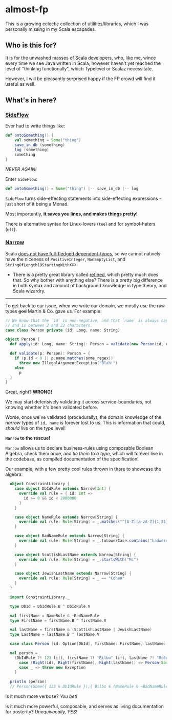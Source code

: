 # almost-fp

This is a growing eclectic collection of utilities/libraries, which I was personally missing in my 
Scala escapades.

## Who is this for?

It is for the unwashed masses of Scala developers, who, like me, wince every time we see Java written
in Scala, however haven't yet reached the level of "thinking functionally", which Typelevel or Scalaz 
necessitate.

However, I will be ~~pleasantly surprised~~ happy if the FP crowd will find it useful as well.

## What's in here?

### [SideFlow](https://github.com/vivri/almost-fp/blob/master/src/main/scala/net/vivri/almostfp/SideFlow.scala)

Ever had to write things like:
```scala
def ontoSomething() {
    val something = Some("thing")
    save_in_db (something)
    log (something)
    something
}
```

_NEVER AGAIN!_

Enter `SideFlow`:
```scala
def ontoSomething() = Some("thing") |-- save_in_db |-- log
```

`SideFlow` turns side-effecting statements into side-effecting expressions - just short of it being a Monad.

Most importantly, __it saves you lines, and makes things pretty__!

There is alternative syntax for Linux-lovers (`tee`) and for symbol-haters (`eff`).

### [Narrow](https://github.com/vivri/almost-fp/blob/master/src/main/scala/net/vivri/almostfp/Narrow.scala)

Scala [does not have full-fledged dependent-types](https://www.infoq.com/presentations/scala-idris),
so we cannot natively have the niceness of `PositiveInteger`, `NonEmptyList`, and `StringOfLength19StartingWithXXX`.

* There is a pretty great library called [refined](https://github.com/fthomas/refined), which pretty much does that.
So why bother with anything else? There is a pretty big difference in both syntax and amount of background knowledge
in type theory, and Scala wizardry.

------

To get back to our issue, when we write our domain, we mostly use the raw types ~~god~~  Martin & Co. gave us. 
For example:
```scala
// We know that the `id` is non-negative, and that `name` is always capitalized, 
// and is between 2 and 22 characters.
case class Person private (id: Long, name: String)

object Person {
  def apply(id: Long, name: String): Person = validate(new Person(id, name))

  def validate(p: Person): Person = {
    if (p.id < 0 || p.name.matches(some_regex))
      throw new IllegalArgumentException("Blah!")
    else
      p
  }
}

```

Great, right? __WRONG!__

We may start defensively validating it across service-boundaries, not knowing whether it's been validated before.

Worse, once we've validated (procedurally), the domain knowledge of the _narrow_ types of `id, name` is forever 
lost to us. This is information that could, _should_ live on the type level!

__`Narrow` to the rescue!__

`Narrow` allows us to declare business-rules using composable Boolean Algebra, check them once, and 
_tie them to a type_, which will forever live in the codebase, as compiled documentation of the specification!

Our example, with a few pretty cool rules thrown in there to showcase the algebra:
```scala
  object ConstraintLibrary {
    case object DbIdRule extends Narrow[Int] {
      override val rule = { id: Int =>
        id >= 0 && id < 2000000
      }
    }

    case object NameRule extends Narrow[String] {
      override val rule: Rule[String] = _.matches("^[A-Z][a-zA-Z]{1,31}$")
    }

    case object BadNameRule extends Narrow[String] {
      override val rule: Rule[String] = _.toLowerCase.contains("badword")
    }

    case object ScottishLastName extends Narrow[String] {
      override val rule: Rule[String] = _.startsWith("Mc")
    }

    case object JewishLastName extends Narrow[String] {
      override val rule: Rule[String] = _ == "Cohen"
    }
  }

  import ConstraintLibrary._

  type DbId = DbIdRule.B ^ DbIdRule.V

  val firstName = NameRule & ~BadNameRule
  type FirstName = firstName.B ^ firstName.V

  val lastName = firstName & (ScottishLastName | JewishLastName)
  type LastName = lastName.B ^ lastName.V

  case class Person (id: Option[DbId], firstName: FirstName, lastName: LastName)

  val person =
    (DbIdRule ?! 123 lift, firstName ?! "Bilbo" lift, lastName ?! "McBeggins" lift) match {
      case (Right(id), Right(firstName), Right(lastName)) => Person(Some(id), firstName, lastName)
      case _ => throw new Exception
    }
    
  println (person)
  // Person(Some({ 123 ∈ DbIdRule }),{ Bilbo ∈ (NameRule & ~BadNameRule) },{ McBeggins ∈ ((NameRule & ~BadNameRule) & (ScottishLastName | JewishLastName)) })
```

Is it much more verbose? _You bet!_

Is it much more powerful, composable, and serves as living documentation for posterity? _Unequivocally, YES!_